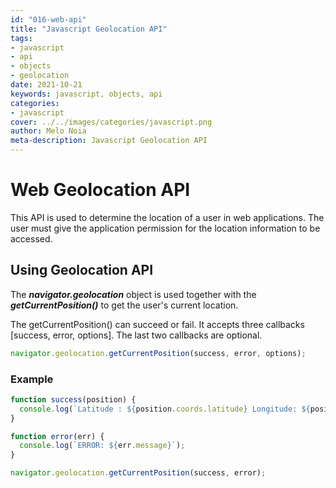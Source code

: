 ```yaml
---
id: "016-web-api"
title: "Javascript Geolocation API"
tags:
- javascript
- api
- objects
- geolocation
date: 2021-10-21
keywords: javascript, objects, api
categories: 
- javascript
cover: ../../images/categories/javascript.png
author: Melo Noia
meta-description: Javascript Geolocation API
---
```


# Web Geolocation API
This API is used to determine the location of a user in web applications. The user must give the application permission for the location information to be accessed.


## Using Geolocation API

The ***navigator.geolocation*** object is used together with the ***getCurrentPosition()*** to get the user's current location.

The getCurrentPosition() can succeed or fail. It accepts three callbacks [success, error, options]. The last two callbacks are optional. 

```javascript
navigator.geolocation.getCurrentPosition(success, error, options);

```

### Example
```javascript
function success(position) {
  console.log(`Latitude : ${position.coords.latitude} Longitude: ${position.coords.longitude}`);
}

function error(err) {
  console.log(`ERROR: ${err.message}`);
}

navigator.geolocation.getCurrentPosition(success, error);

```
